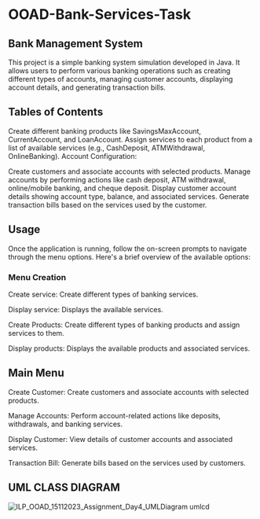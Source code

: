# OOAD-Bank-Services-Task
## Bank Management System
This project is a simple banking system simulation developed in Java. It allows users to perform various banking operations such as creating different types of accounts, managing customer accounts, displaying account details, and generating transaction bills.
## Tables of Contents
Create different banking products like SavingsMaxAccount, CurrentAccount, and LoanAccount. Assign services to each product from a list of available services (e.g., CashDeposit, ATMWithdrawal, OnlineBanking). Account Configuration:

Create customers and associate accounts with selected products. Manage accounts by performing actions like cash deposit, ATM withdrawal, online/mobile banking, and cheque deposit. Display customer account details showing account type, balance, and associated services. Generate transaction bills based on the services used by the customer.
## Usage
Once the application is running, follow the on-screen prompts to navigate through the menu options. Here's a brief overview of the available options:

### Menu Creation
Create service: Create different types of banking services.

Display service: Displays the available services.

Create Products: Create different types of banking products and assign services to them. 

Display products: Displays the available products and associated services.

## Main Menu
Create Customer: Create customers and associate accounts with selected products. 

Manage Accounts: Perform account-related actions like deposits, withdrawals, and banking services. 

Display Customer: View details of customer accounts and associated services. 

Transaction Bill: Generate bills based on the services used by customers.
## UML CLASS DIAGRAM
![ILP_OOAD_15112023_Assignment_Day4_UMLDiagram umlcd](https://github.com/anishs-2001/OOAD-Bank-Services-Task/assets/148766828/225c57fd-7f8b-40e2-9c94-64c2246d019e)
